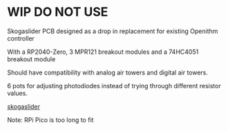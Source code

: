# WIP DO NOT USE

Skogaslider PCB designed as a drop in replacement for existing Openithm controller

With a RP2040-Zero, 3 MPR121 breakout modules and a 74HC4051 breakout module

Should have compatibility with analog air towers and digital air towers.

6 pots for adjusting photodiodes instead of trying through different resistor values.

[skogaslider](https://github.com/skogaby/skogaslider)

Note: RPi Pico is too long to fit
